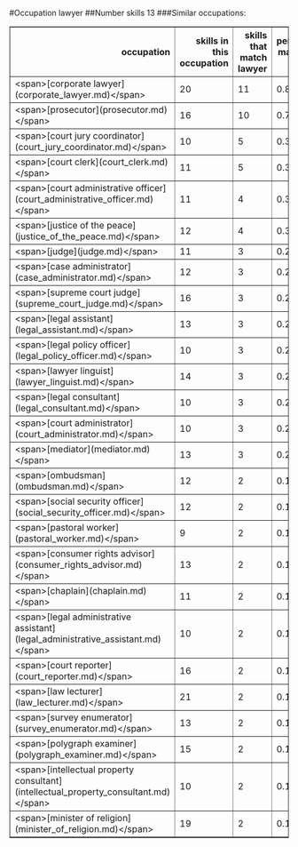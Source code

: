 #Occupation lawyer
##Number skills 13
###Similar occupations:
<table border="1" class="dataframe">
  <thead>
    <tr style="text-align: right;">
      <th>occupation</th>
      <th>skills in this occupation</th>
      <th>skills that match lawyer</th>
      <th>percentage match with lawyer</th>
      <th>skills not in lawyer</th>
    </tr>
  </thead>
  <tbody>
    <tr>
      <td>&lt;span&gt;[corporate lawyer](corporate_lawyer.md)&lt;/span&gt;</td>
      <td>20</td>
      <td>11</td>
      <td>0.846154</td>
      <td>9</td>
    </tr>
    <tr>
      <td>&lt;span&gt;[prosecutor](prosecutor.md)&lt;/span&gt;</td>
      <td>16</td>
      <td>10</td>
      <td>0.769231</td>
      <td>6</td>
    </tr>
    <tr>
      <td>&lt;span&gt;[court jury coordinator](court_jury_coordinator.md)&lt;/span&gt;</td>
      <td>10</td>
      <td>5</td>
      <td>0.384615</td>
      <td>5</td>
    </tr>
    <tr>
      <td>&lt;span&gt;[court clerk](court_clerk.md)&lt;/span&gt;</td>
      <td>11</td>
      <td>5</td>
      <td>0.384615</td>
      <td>6</td>
    </tr>
    <tr>
      <td>&lt;span&gt;[court administrative officer](court_administrative_officer.md)&lt;/span&gt;</td>
      <td>11</td>
      <td>4</td>
      <td>0.307692</td>
      <td>7</td>
    </tr>
    <tr>
      <td>&lt;span&gt;[justice of the peace](justice_of_the_peace.md)&lt;/span&gt;</td>
      <td>12</td>
      <td>4</td>
      <td>0.307692</td>
      <td>8</td>
    </tr>
    <tr>
      <td>&lt;span&gt;[judge](judge.md)&lt;/span&gt;</td>
      <td>11</td>
      <td>3</td>
      <td>0.230769</td>
      <td>8</td>
    </tr>
    <tr>
      <td>&lt;span&gt;[case administrator](case_administrator.md)&lt;/span&gt;</td>
      <td>12</td>
      <td>3</td>
      <td>0.230769</td>
      <td>9</td>
    </tr>
    <tr>
      <td>&lt;span&gt;[supreme court judge](supreme_court_judge.md)&lt;/span&gt;</td>
      <td>16</td>
      <td>3</td>
      <td>0.230769</td>
      <td>13</td>
    </tr>
    <tr>
      <td>&lt;span&gt;[legal assistant](legal_assistant.md)&lt;/span&gt;</td>
      <td>13</td>
      <td>3</td>
      <td>0.230769</td>
      <td>10</td>
    </tr>
    <tr>
      <td>&lt;span&gt;[legal policy officer](legal_policy_officer.md)&lt;/span&gt;</td>
      <td>10</td>
      <td>3</td>
      <td>0.230769</td>
      <td>7</td>
    </tr>
    <tr>
      <td>&lt;span&gt;[lawyer linguist](lawyer_linguist.md)&lt;/span&gt;</td>
      <td>14</td>
      <td>3</td>
      <td>0.230769</td>
      <td>11</td>
    </tr>
    <tr>
      <td>&lt;span&gt;[legal consultant](legal_consultant.md)&lt;/span&gt;</td>
      <td>10</td>
      <td>3</td>
      <td>0.230769</td>
      <td>7</td>
    </tr>
    <tr>
      <td>&lt;span&gt;[court administrator](court_administrator.md)&lt;/span&gt;</td>
      <td>10</td>
      <td>3</td>
      <td>0.230769</td>
      <td>7</td>
    </tr>
    <tr>
      <td>&lt;span&gt;[mediator](mediator.md)&lt;/span&gt;</td>
      <td>13</td>
      <td>3</td>
      <td>0.230769</td>
      <td>10</td>
    </tr>
    <tr>
      <td>&lt;span&gt;[ombudsman](ombudsman.md)&lt;/span&gt;</td>
      <td>12</td>
      <td>2</td>
      <td>0.153846</td>
      <td>10</td>
    </tr>
    <tr>
      <td>&lt;span&gt;[social security officer](social_security_officer.md)&lt;/span&gt;</td>
      <td>12</td>
      <td>2</td>
      <td>0.153846</td>
      <td>10</td>
    </tr>
    <tr>
      <td>&lt;span&gt;[pastoral worker](pastoral_worker.md)&lt;/span&gt;</td>
      <td>9</td>
      <td>2</td>
      <td>0.153846</td>
      <td>7</td>
    </tr>
    <tr>
      <td>&lt;span&gt;[consumer rights advisor](consumer_rights_advisor.md)&lt;/span&gt;</td>
      <td>13</td>
      <td>2</td>
      <td>0.153846</td>
      <td>11</td>
    </tr>
    <tr>
      <td>&lt;span&gt;[chaplain](chaplain.md)&lt;/span&gt;</td>
      <td>11</td>
      <td>2</td>
      <td>0.153846</td>
      <td>9</td>
    </tr>
    <tr>
      <td>&lt;span&gt;[legal administrative assistant](legal_administrative_assistant.md)&lt;/span&gt;</td>
      <td>10</td>
      <td>2</td>
      <td>0.153846</td>
      <td>8</td>
    </tr>
    <tr>
      <td>&lt;span&gt;[court reporter](court_reporter.md)&lt;/span&gt;</td>
      <td>16</td>
      <td>2</td>
      <td>0.153846</td>
      <td>14</td>
    </tr>
    <tr>
      <td>&lt;span&gt;[law lecturer](law_lecturer.md)&lt;/span&gt;</td>
      <td>21</td>
      <td>2</td>
      <td>0.153846</td>
      <td>19</td>
    </tr>
    <tr>
      <td>&lt;span&gt;[survey enumerator](survey_enumerator.md)&lt;/span&gt;</td>
      <td>13</td>
      <td>2</td>
      <td>0.153846</td>
      <td>11</td>
    </tr>
    <tr>
      <td>&lt;span&gt;[polygraph examiner](polygraph_examiner.md)&lt;/span&gt;</td>
      <td>15</td>
      <td>2</td>
      <td>0.153846</td>
      <td>13</td>
    </tr>
    <tr>
      <td>&lt;span&gt;[intellectual property consultant](intellectual_property_consultant.md)&lt;/span&gt;</td>
      <td>10</td>
      <td>2</td>
      <td>0.153846</td>
      <td>8</td>
    </tr>
    <tr>
      <td>&lt;span&gt;[minister of religion](minister_of_religion.md)&lt;/span&gt;</td>
      <td>19</td>
      <td>2</td>
      <td>0.153846</td>
      <td>17</td>
    </tr>
  </tbody>
</table>
